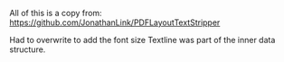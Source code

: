 All of this is a copy from:
https://github.com/JonathanLink/PDFLayoutTextStripper

Had to overwrite to add the font size Textline was part of the inner data structure. 
